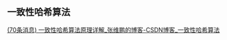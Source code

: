 
## 一致性哈希算法
[(70条消息) 一致性哈希算法原理详解_张维鹏的博客-CSDN博客_一致性哈希算法](https://blog.csdn.net/a745233700/article/details/120814088)